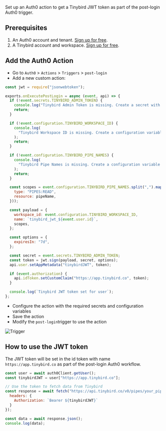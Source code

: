 Set up an Auth0 action to get a Tinybird JWT token as part of the post-login Auth0 trigger.

## Prerequisites

1. An Auth0 account and tenant. [Sign up for free](https://auth0.com/signup).
2. A Tinybird account and workspace. [Sign up for free](https://tinybird.co/signup).

## Add the Auth0 Action

- Go to `Auth0` > `Actions` > `Triggers` > `post-login`
- Add a new custom action:

```js
const jwt = require("jsonwebtoken");

exports.onExecutePostLogin = async (event, api) => {
  if (!event.secrets.TINYBIRD_ADMIN_TOKEN) {
    console.log("Tinybird Admin Token is missing. Create a secret with name TINYBIRD_ADMIN_TOKEN.");
    return;
  }

  if (!event.configuration.TINYBIRD_WORKSPACE_ID) {
    console.log(
      "Tinybird Workspace ID is missing. Create a configuration variable with name TINYBIRD_WORKSPACE_ID."
    );
    return;
  }

  if (!event.configuration.TINYBIRD_PIPE_NAMES) {
    console.log(
      "Tinybird Pipe Names is missing. Create a configuration variable with name TINYBIRD_PIPE_NAMES."
    );
    return;
  }

  const scopes = event.configuration.TINYBIRD_PIPE_NAMES.split(",").map((pipeName) => ({
    type: "PIPES:READ",
    resource: pipeName,
  }));

  const payload = {
    workspace_id: event.configuration.TINYBIRD_WORKSPACE_ID,
    name: `tinybird_jwt_${event.user.id}`,
    scopes,
  };

  const options = {
    expiresIn: "7d",
  };

  const secret = event.secrets.TINYBIRD_ADMIN_TOKEN;
  const token = jwt.sign(payload, secret, options);
  api.user.setAppMetadata("tinybirdJWT", token);

  if (event.authorization) {
    api.idToken.setCustomClaim("https://app.tinybird.co", token);
  }

  console.log(`Tinybird JWT token set for user`);
};
```

- Configure the action with the required secrets and configuration variables
- Save the action
- Modify the `post-login`trigger to use the action

![Trigger](auth0-trigger.png)

## How to use the JWT token

The JWT token will be set in the id token with name `https://app.tinybird.co` as part of the post-login Auth0 workflow. 

```javascript
const user = await auth0Client.getUser();
const tinybirdJWT = user["https://app.tinybird.co"];

// Use the token to fetch data from Tinybird
const response = await fetch("https://api.tinybird.co/v0/pipes/your_pipe.json", {
  headers: {
    Authorization: `Bearer ${tinybirdJWT}`
  }
});

const data = await response.json();
console.log(data);
```
